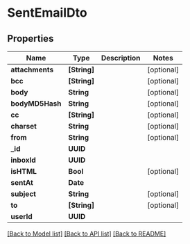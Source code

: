 # SentEmailDto

## Properties
Name | Type | Description | Notes
------------ | ------------- | ------------- | -------------
**attachments** | **[String]** |  | [optional] 
**bcc** | **[String]** |  | [optional] 
**body** | **String** |  | [optional] 
**bodyMD5Hash** | **String** |  | [optional] 
**cc** | **[String]** |  | [optional] 
**charset** | **String** |  | [optional] 
**from** | **String** |  | [optional] 
**_id** | **UUID** |  | 
**inboxId** | **UUID** |  | 
**isHTML** | **Bool** |  | [optional] 
**sentAt** | **Date** |  | 
**subject** | **String** |  | [optional] 
**to** | **[String]** |  | [optional] 
**userId** | **UUID** |  | 

[[Back to Model list]](../README.md#documentation-for-models) [[Back to API list]](../README.md#documentation-for-api-endpoints) [[Back to README]](../README.md)


